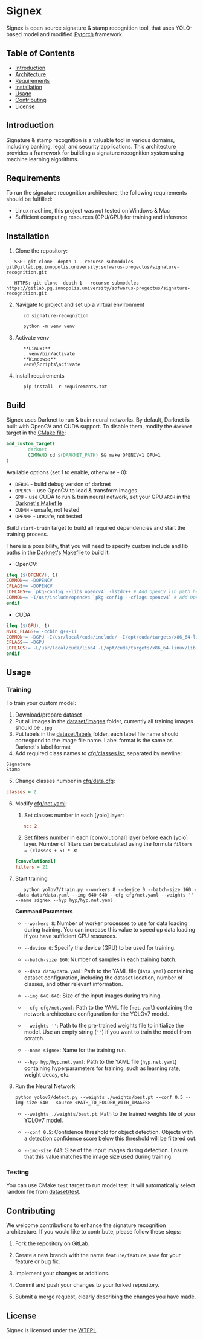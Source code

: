 # Signex

Signex is open source signature & stamp recognition tool, that uses YOLO-based model and
modified [Pytorch](https://github.com/ATMI/darknet) framework.

## Table of Contents

* [Introduction](#introduction)
* [Architecture](#architecture)
* [Requirements](#requirements)
* [Installation](#installation)
* [Usage](#usage)
* [Contributing](#contributing)
* [License](#license)

## Introduction

Signature & stamp recognition is a valuable tool in various domains, including banking, legal, and security
applications. This architecture provides a framework for building a signature recognition system using machine learning
algorithms.

## Requirements

To run the signature recognition architecture, the following requirements should be fulfilled:

* Linux machine, this project was not tested on Windows & Mac
* Sufficient computing resources (CPU/GPU) for training and inference

## Installation

1. Clone the repository:

```shell
   SSH: git clone —depth 1 --recurse-submodules git@gitlab.pg.innopolis.university:sofwarus-progectus/signature-recognition.git

   HTTPS: git clone —depth 1 --recurse-submodules https://gitlab.pg.innopolis.university/sofwarus-progectus/signature-recognition.git
```

2. Navigate to project and set up a virtual environment 

   ```shell
      cd signature-recognition

      python -m venv venv
   ```
3. Activate venv
   ```shell
      **Linux:**
      . venv/bin/activate
      **Windows:**
      venv\Scripts\activate
   ``` 

   
   <!-- ```shell
      
   ```     -->
4. Install requirements
   ```shell
      pip install -r requirements.txt
   ```  

<!-- 
2. Optionally you can install:

* OpenCV - version 4.x
* CUDA & cuDNN -->

## Build

Signex uses Darknet to run & train neural networks. By default, Darknet is built with OpenCV and CUDA support. To
disable them, modify the `darknet` target
in the [CMake file](CMakeLists.txt):

```cmake
add_custom_target(
		darknet
		COMMAND cd ${DARKNET_PATH} && make OPENCV=1 GPU=1
)
```

Available options (set 1 to enable, otherwise - 0):

* `DEBUG` - build debug version of darknet
* `OPENCV` - use OpenCV to load & transform images
* `GPU` - use CUDA to run & train neural network, set your GPU `ARCH` in the [Darknet's Makefile](darknet/Makefile)
* `CUDNN` - unsafe, not tested
* `OPENMP` - unsafe, not tested

Build `start-train` target to build all required dependencies and start the training process.

There is a possibility, that you will need to specify custom include and lib paths in the
[Darknet's Makefile](darknet/Makefile) to build it:

* OpenCV:

```makefile
ifeq ($(OPENCV), 1) 
COMMON+= -DOPENCV
CFLAGS+= -DOPENCV
LDFLAGS+= `pkg-config --libs opencv4` -lstdc++ # Add OpenCV lib path here
COMMON+= -I/usr/include/opencv4 `pkg-config --cflags opencv4` # Add OpenCV include path here
endif
```

* CUDA

```makefile
ifeq ($(GPU), 1)
NVCC_FLAGS+= -ccbin g++-11
COMMON+= -DGPU -I/usr/local/cuda/include/ -I/opt/cuda/targets/x86_64-linux/include # Add CUDA include path here
CFLAGS+= -DGPU
LDFLAGS+= -L/usr/local/cuda/lib64 -L/opt/cuda/targets/x86_64-linux/lib -lcuda -lcudart -lcublas -lcurand # Add CUDA lib path here
endif
```

## Usage

### Training

To train your custom model:

1. Download/prepare dataset
2. Put all images in the [dataset/images](dataset/images) folder, currently all training images should be `.jpg`
3. Put labels in the [dataset/labels](dataset/labels) folder, each label file name should correspond to the image file
   name.
   Label format is the same as Darknet's label format
4. Add required class names to [cfg/classes.lst](cfg/classes.lst), separated by newline:

```
Signature
Stamp
```

5. Change classes number in [cfg/data.cfg](cfg/data.cfg):

```ini
classes = 2
```

6. Modify [cfg/net.yaml](cfg/net.yaml):
	1. Set classes number in each [yolo] layer:
   ```ini
      nc: 2
   ```
	2. Set filters number in each [convolutional] layer before each [yolo] layer. Number of filters can be calculated
	   using the formula `filters = (classes + 5) * 3`:
   ```ini
   [convolutional]
   filters = 21
   ```
7. Start training
   ```shell
      python yolov7/train.py --workers 8 --device 0 --batch-size 160 --data data/data.yaml --img 640 640 --cfg cfg/net.yaml --weights '' --name signex --hyp hyp/hyp.net.yaml
   ```
   **Command Parameters**
   - `--workers 8`: Number of worker processes to use for data loading during training. You can increase this value to speed up data loading if you have sufficient CPU resources.

   - `--device 0`: Specify the device (GPU) to be used for training.

   - `--batch-size 160`: Number of samples in each training batch.

   - `--data data/data.yaml`: Path to the YAML file (`data.yaml`) containing dataset configuration, including the dataset location, number of classes, and other relevant information.

   - `--img 640 640`: Size of the input images during training.

   - `--cfg cfg/net.yaml`: Path to the YAML file (`net.yaml`) containing the network architecture configuration for the YOLOv7 model.

   - `--weights ''`: Path to the pre-trained weights file to initialize the model. Use an empty string (`''`) if you want to train the model from scratch.

   - `--name signex`: Name for the training run.

   - `--hyp hyp/hyp.net.yaml`: Path to the YAML file (`hyp.net.yaml`) containing hyperparameters for training, such as learning rate, weight decay, etc.

8. Run the Neural Network
   ```shell
   python yolov7/detect.py --weights ./weights/best.pt --conf 0.5 --img-size 640 --source <PATH_TO_FOLDER_WITH_IMAGES>
   ```
   - `--weights ./weights/best.pt`: Path to the trained weights file of your YOLOv7 model.

   - `--conf 0.5`: Confidence threshold for object detection. Objects with a detection confidence score below this threshold will be filtered out.

   - `--img-size 640`: Size of the input images during detection. Ensure that this value matches the image size used during training.


### Testing

You can use CMake `test` target to run model test. It will automatically select random file
from [dataset/test](dataset/test).

## Contributing

We welcome contributions to enhance the signature recognition architecture. If you would like to contribute, please
follow these steps:

1. Fork the repository on GitLab.

2. Create a new branch with the name `feature/feature_name` for your feature or bug fix.

3. Implement your changes or additions.

4. Commit and push your changes to your forked repository.

5. Submit a merge request, clearly describing the changes you have made.

## License

Signex is licensed under the [WTFPL](LICENSE.fuck).
